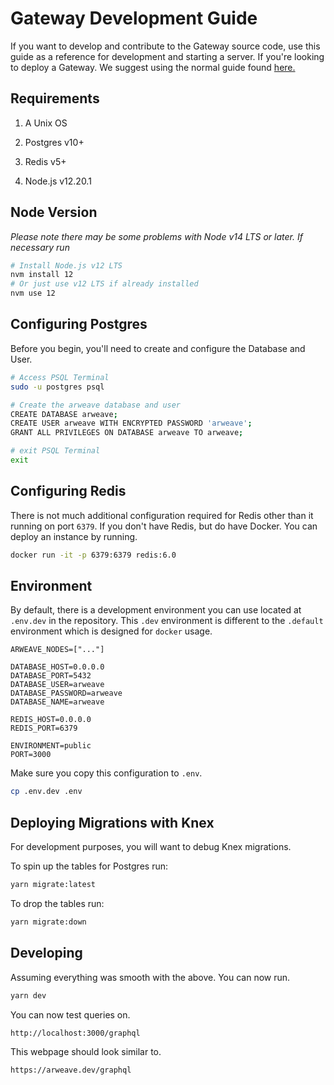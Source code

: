 # Gateway Development Guide

If you want to develop and contribute to the Gateway source code, use this guide as a reference for development and starting a server. If you're looking to deploy a Gateway. We suggest using the normal guide found [here.](./README.md)

## Requirements

1. A Unix OS

2. Postgres v10+

3. Redis v5+

4. Node.js v12.20.1

## Node Version

*Please note there may be some problems with Node v14 LTS or later. If necessary run*

```bash
# Install Node.js v12 LTS
nvm install 12
# Or just use v12 LTS if already installed
nvm use 12
```

## Configuring Postgres

Before you begin, you'll need to create and configure the Database and User.

```bash
# Access PSQL Terminal
sudo -u postgres psql

# Create the arweave database and user
CREATE DATABASE arweave;
CREATE USER arweave WITH ENCRYPTED PASSWORD 'arweave';
GRANT ALL PRIVILEGES ON DATABASE arweave TO arweave;

# exit PSQL Terminal
exit
```

## Configuring Redis

There is not much additional configuration required for Redis other than it running on port `6379`.
If you don't have Redis, but do have Docker. You can deploy an instance by running.

```bash
docker run -it -p 6379:6379 redis:6.0
```

## Environment

By default, there is a development environment you can use located at `.env.dev` in the repository. This `.dev` environment is different to the `.default` environment which is designed for `docker` usage.

```env
ARWEAVE_NODES=["..."]

DATABASE_HOST=0.0.0.0
DATABASE_PORT=5432
DATABASE_USER=arweave
DATABASE_PASSWORD=arweave
DATABASE_NAME=arweave

REDIS_HOST=0.0.0.0
REDIS_PORT=6379

ENVIRONMENT=public
PORT=3000
```

Make sure you copy this configuration to `.env`.

```bash
cp .env.dev .env
```

## Deploying Migrations with Knex

For development purposes, you will want to debug Knex migrations.

To spin up the tables for Postgres run:

```bash
yarn migrate:latest
```

To drop the tables run:

```bash
yarn migrate:down
```

## Developing

Assuming everything was smooth with the above. You can now run.

```bash
yarn dev
```

You can now test queries on.

```bash
http://localhost:3000/graphql
```

This webpage should look similar to.

```bash
https://arweave.dev/graphql
```
